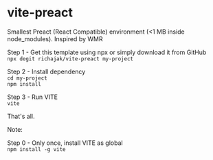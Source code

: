 # vite-preact

Smallest Preact (React Compatible) environment (<1 MB inside node_modules). Inspired by WMR

Step 1 - Get this template using npx or simply download it from GitHub  
`npx degit richajak/vite-preact my-project`

Step 2 - Install dependency   
`cd my-project`   
`npm install`   

Step 3 - Run VITE   
`vite`

That's all.   

Note:   

Step 0 - Only once, install VITE as global   
`npm install -g vite`

